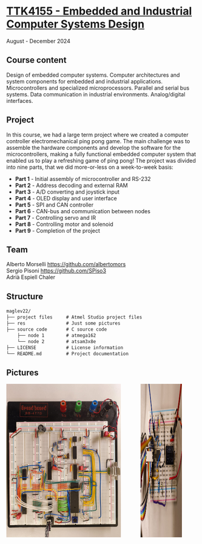 # [TTK4155 - Embedded and Industrial Computer Systems Design](http://www.ntnu.edu/studies/courses/TTK4155)
August - December 2024

## Course content
Design of embedded computer systems. Computer architectures and system components for embedded and industrial applications. Microcontrollers and specialized microprocessors. Parallel and serial bus systems. Data communication in industrial environments. Analog/digital interfaces.

## Project
In this course, we had a large term project where we created a computer controller electromechanical ping pong game. The main challenge was to assemble the hardware components and develop the software for the microcontrollers, making a fully functional embedded computer system that enabled us to play a refreshing game of ping pong! The project was divided into nine parts, that we did more-or-less on a week-to-week basis: 

  - **Part 1** - Initial assembly of microcontroller and RS-232
  - **Part 2** - Address decoding and external RAM
  - **Part 3** - A/D converting and joystick input
  - **Part 4** - OLED display and user interface
  - **Part 5** - SPI and CAN controller
  - **Part 6** - CAN-bus and communication between nodes
  - **Part 7** - Controlling servo and IR
  - **Part 8** - Controlling motor and solenoid
  - **Part 9** - Completion of the project

## Team
Alberto Morselli https://github.com/albertomors \
Sergio Pisoni https://github.com/SPiso3 \
Adrià Espiell Chaler

## Structure

```
maglev22/
├── project files     # Atmel Studio project files
├── res               # Just some pictures 
├── source code       # C source code
    ├── node 1        # atmega162
    └── node 2        # atsam3x8e
├── LICENSE           # License information
└── README.md         # Project documentation
```

## Pictures

<div style="display: flex; justify-content: center; gap: 10px;">
  <img src="res/node1.jpg" alt="Image 1" width="60%">
</p>
<div style="display: flex; justify-content: center; gap: 10px;">
  <img src="res/minibreadboard_node2.jpg" alt="Image 1" width="60%">
</p>
